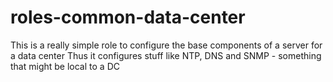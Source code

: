 # roles-common-data-center
This is a really simple role to configure the base components of a server for a data center
Thus it configures stuff like NTP, DNS and SNMP - something that might be local to a DC
